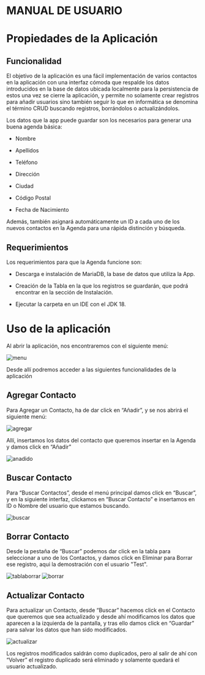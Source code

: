 # **MANUAL DE USUARIO**


# Propiedades de la Aplicación 


## Funcionalidad 

El objetivo de la aplicación es una fácil implementación de varios contactos en la aplicación con una interfaz cómoda que respalde los datos introducidos en la base de datos ubicada localmente para la persistencia de estos una vez se cierre la aplicación, y permite no solamente crear registros para añadir usuarios sino también seguir lo que en informática se denomina el término CRUD buscando registros, borrándolos o actualizándolos. 
 

Los datos que la app puede guardar son los necesarios para generar una buena agenda básica: 

- Nombre  

- Apellidos 

- Teléfono 

- Dirección 

- Ciudad 

- Código Postal 

- Fecha de Nacimiento 


Además, también asignará automáticamente un ID a cada uno de los nuevos contactos en la Agenda para una rápida distinción y búsqueda. 
 

## Requerimientos 

Los requerimientos para que la Agenda funcione son: 

- Descarga e instalación de MariaDB, la base de datos que utiliza la App. 

- Creación de la Tabla en la que los registros se guardarán, que podrá encontrar en la sección de Instalación. 

- Ejecutar la carpeta en un IDE con el JDK 18. 


# Uso de la aplicación 

Al abrir la aplicación, nos encontraremos con el siguiente menú:  

 ![menu](https://i.imgur.com/Vabj8A4.png)

Desde allí podremos acceder a las siguientes funcionalidades de la aplicación 

## Agregar Contacto 

Para Agregar un Contacto, ha de dar click en “Añadir”, y se nos abrirá el siguiente menú: 

 ![agregar](https://i.imgur.com/v4N3RPg.png) 

Allí, insertamos los datos del contacto que queremos insertar en la Agenda y damos click en “Añadir” 

 ![anadido](https://i.imgur.com/YdgOlEe.png) 
 

## Buscar Contacto 

Para “Buscar Contactos”, desde el menú principal damos click en “Buscar”, y en la siguiente interfaz, clickamos en “Buscar Contacto” e insertamos en ID o Nombre del usuario que estamos buscando. 

 ![buscar](https://i.imgur.com/PGVPw4t.png) 

## Borrar Contacto 

Desde la pestaña de “Buscar” podemos dar click en la tabla para seleccionar a uno de los Contactos, y damos click en Eliminar para Borrar ese registro, aqui la demostración con el usuario "Test". 

 ![tablaborrar](https://i.imgur.com/E2Q3Hdi.png) 
 ![borrar](https://i.imgur.com/BcH43zf.png) 

## Actualizar Contacto 

Para actualizar un Contacto, desde “Buscar” hacemos click en el Contacto que queremos que sea actualizado y desde ahí modificamos los datos que aparecen a la izquierda de la pantalla, y tras ello damos click en “Guardar” para salvar los datos que han sido modificados. 


 ![actualizar](https://i.imgur.com/yTfVcvJ.png) 
 

Los registros modificados saldrán como duplicados, pero al salir de ahí con “Volver” el registro duplicado será eliminado y solamente quedará el usuario actualizado. 